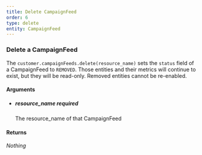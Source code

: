 ```yaml
---
title: Delete CampaignFeed 
order: 6
type: delete
entity: CampaignFeed 
---
```


### Delete a CampaignFeed 

The `customer.campaignFeeds.delete(resource_name)` sets the `status` field of a CampaignFeed to `REMOVED`. Those entities and their metrics will continue to exist, but they will be read-only. Removed entities cannot be re-enabled.


#### Arguments

- ##### resource_name *required*
    The resource_name of that CampaignFeed


#### Returns

_Nothing_